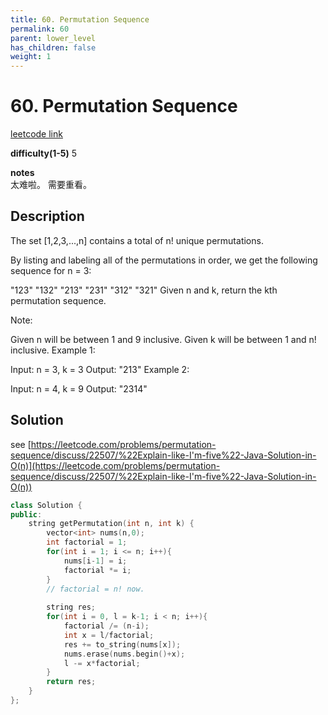 ```yaml
---
title: 60. Permutation Sequence
permalink: 60
parent: lower_level
has_children: false
weight: 1
---
```

# 60. Permutation Sequence
[leetcode link](https://leetcode.com/problems/permutation-sequence/)

**difficulty(1-5)** 
5

**notes**   
太难啦。 需要重看。

## Description
The set [1,2,3,...,n] contains a total of n! unique permutations.

By listing and labeling all of the permutations in order, we get the following sequence for n = 3:

"123"
"132"
"213"
"231"
"312"
"321"
Given n and k, return the kth permutation sequence.

Note:

Given n will be between 1 and 9 inclusive.
Given k will be between 1 and n! inclusive.
Example 1:

Input: n = 3, k = 3
Output: "213"
Example 2:

Input: n = 4, k = 9
Output: "2314"

## Solution
see [https://leetcode.com/problems/permutation-sequence/discuss/22507/%22Explain-like-I'm-five%22-Java-Solution-in-O(n)](https://leetcode.com/problems/permutation-sequence/discuss/22507/%22Explain-like-I'm-five%22-Java-Solution-in-O(n))


```c++
class Solution {
public:
    string getPermutation(int n, int k) {
        vector<int> nums(n,0);
        int factorial = 1;
        for(int i = 1; i <= n; i++){
            nums[i-1] = i;
            factorial *= i;
        }
        // factorial = n! now.
        
        string res;
        for(int i = 0, l = k-1; i < n; i++){
            factorial /= (n-i);
            int x = l/factorial;
            res += to_string(nums[x]);
            nums.erase(nums.begin()+x);
            l -= x*factorial;
        }
        return res;
    }
};
```


<!-- 
Default label
{: .label }

Blue label
{: .label .label-blue }

Stable
{: .label .label-green }

New release
{: .label .label-purple }

Coming soon
{: .label .label-yellow }

Deprecated
{: .label .label-red } -->
